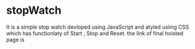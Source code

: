 # stopWatch
It is a simple stop watch devloped using JavaScript and atyled usiing CSS which has functionlaty of Start , Stop and Reset.
the link of final hoisted page is 
